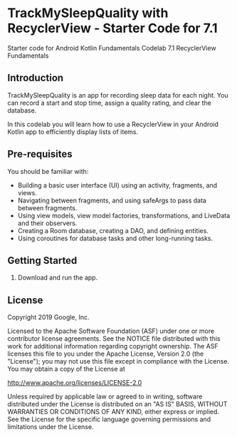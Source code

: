 TrackMySleepQuality with RecyclerView - Starter Code for 7.1
============================================================

Starter code for Android Kotlin Fundamentals Codelab 7.1 RecyclerView Fundamentals

Introduction
------------

TrackMySleepQuality is an app for recording sleep data for each night.
You can record a start and stop time, assign a quality rating, and clear the database.

In this codelab you will learn how to use a RecyclerView in your Android Kotlin app
to efficiently display lists of items.


Pre-requisites
--------------

You should be familiar with:

* Building a basic user interface (UI) using an activity, fragments, and views.
* Navigating between fragments, and using safeArgs to pass data between fragments.
* Using view models, view model factories, transformations, and LiveData and their observers.
* Creating a Room database, creating a DAO, and defining entities.
* Using coroutines for database tasks and other long-running tasks.



Getting Started
---------------

1. Download and run the app.

License
-------

Copyright 2019 Google, Inc.

Licensed to the Apache Software Foundation (ASF) under one or more contributor
license agreements.  See the NOTICE file distributed with this work for
additional information regarding copyright ownership.  The ASF licenses this
file to you under the Apache License, Version 2.0 (the "License"); you may not
use this file except in compliance with the License.  You may obtain a copy of
the License at

  http://www.apache.org/licenses/LICENSE-2.0

Unless required by applicable law or agreed to in writing, software
distributed under the License is distributed on an "AS IS" BASIS, WITHOUT
WARRANTIES OR CONDITIONS OF ANY KIND, either express or implied.  See the
License for the specific language governing permissions and limitations under
the License.

